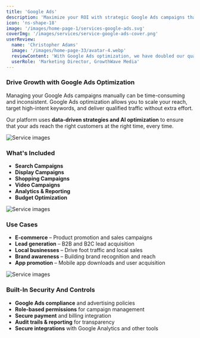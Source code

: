 ```yaml
---
title: 'Google Ads'
description: 'Maximize your ROI with strategic Google Ads campaigns that drive qualified traffic and conversions.'
icon: 'ns-shape-18'
image: '/images/home-page-1/services-google-ads.svg'
coverImg: '/images/services/service-google-ads-cover.png'
userReview:
  name: 'Christopher Adams'
  image: '/images/home-page-33/avatar-4.webp'
  reviewContent: 'With Google Ads optimization, we have doubled our qualified traffic while cutting cost per acquisition in half. It has become a vital part of our growth strategy.'
  userRole: 'Marketing Director, GrowthWave Media'
---
```


### Drive Growth with Google Ads Optimization

Managing your Google Ads campaigns manually can be time-consuming and inconsistent. Google Ads optimization allows you to scale your reach, target high-intent keywords, and deliver qualified traffic without extra effort.

Our platform uses **data-driven strategies and AI optimization** to ensure that your ads reach the right customers at the right time, every time.

![Service images](/images/services/service-details-1.png)

### What's Included

<div class="services-included-list">

- **Search Campaigns**
- **Display Campaigns**
- **Shopping Campaigns**
- **Video Campaigns**
- **Analytics & Reporting**
- **Budget Optimization**

</div>

![Service images](/images/services/service-details-2.png)

### Use Cases

- **E-commerce** – Product promotion and sales campaigns
- **Lead generation** – B2B and B2C lead acquisition
- **Local businesses** – Drive foot traffic and local sales
- **Brand awareness** – Building brand recognition and reach
- **App promotion** – Mobile app downloads and user acquisition

![Service images](/images/services/service-details-3.jpg)

### Built-In Security And Controls

- **Google Ads compliance** and advertising policies
- **Role-based permissions** for campaign management
- **Secure payment** and billing integration
- **Audit trails & reporting** for transparency
- **Secure integrations** with Google Analytics and other tools
